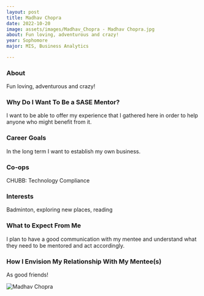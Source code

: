 ```yaml
---
layout: post
title: Madhav Chopra  
date: 2022-10-20
image: assets/images/Madhav_Chopra - Madhav Chopra.jpg
about: Fun loving, adventurous and crazy!
year: Sophomore
major: MIS, Business Analytics

---
```


### About

Fun loving, adventurous and crazy!

### Why Do I Want To Be a SASE Mentor?

I want to be able to offer my experience that I gathered here in order to help anyone who might benefit from it. 

### Career Goals

In the long term I want to establish my own business. 

### Co-ops

CHUBB: Technology Compliance

### Interests

Badminton, exploring new places, reading 

### What to Expect From Me

I plan to have a good communication with my mentee and understand what they need to be mentored and act accordingly. 

### How I Envision My Relationship With My Mentee(s) 

As good friends!

<div class="text-center my-5">
    <img src="https://sase-drexel.github.io/mentorship-2022/assets/images/Madhav_Chopra - Madhav Chopra.jpg" alt="Madhav Chopra " class="rounded post-img" />
</div>
